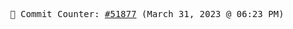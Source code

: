 <p align="center">
    <samp>
        📮 Commit Counter: <a href="https://github.com/Javascript-void0/Javascript-void0/commits/main">#51877</a> (March 31, 2023 @ 06:23 PM)
    </samp>
</p>